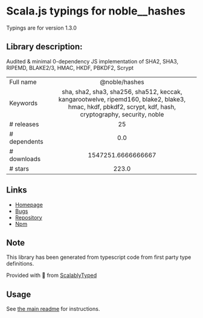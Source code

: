 
# Scala.js typings for noble__hashes

Typings are for version 1.3.0

## Library description:
Audited & minimal 0-dependency JS implementation of SHA2, SHA3, RIPEMD, BLAKE2/3, HMAC, HKDF, PBKDF2, Scrypt

|                    |                 |
| ------------------ | :-------------: |
| Full name          | @noble/hashes |
| Keywords           | sha, sha2, sha3, sha256, sha512, keccak, kangarootwelve, ripemd160, blake2, blake3, hmac, hkdf, pbkdf2, scrypt, kdf, hash, cryptography, security, noble |
| # releases         | 25 |
| # dependents       | 0.0 |
| # downloads        | 1547251.6666666667 |
| # stars            | 223.0 |

## Links
- [Homepage](https://paulmillr.com/noble/)
- [Bugs](https://github.com/paulmillr/noble-hashes/issues)
- [Repository](https://github.com/paulmillr/noble-hashes)
- [Npm](https://www.npmjs.com/package/%40noble%2Fhashes)
    


## Note
This library has been generated from typescript code from first party type definitions.

Provided with :purple_heart: from [ScalablyTyped](https://github.com/oyvindberg/ScalablyTyped)

## Usage
See [the main readme](../../readme.md) for instructions.


